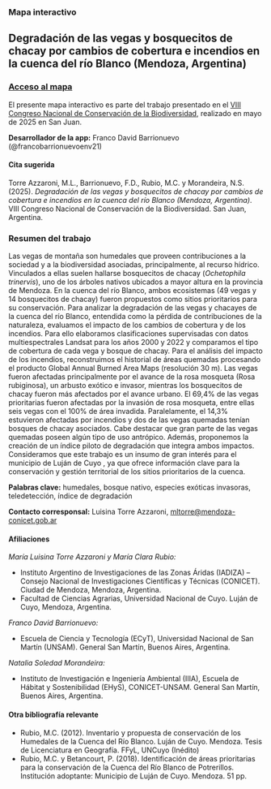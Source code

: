 ### Mapa interactivo
## Degradación de las vegas y bosquecitos de chacay por cambios de cobertura e incendios en la cuenca del río Blanco (Mendoza, Argentina)

### **[Acceso al mapa](https://francobarrionuevoenv21.github.io/Indice_degradacion_vegasMza/)** 


El presente mapa interactivo es parte del trabajo presentado en el 
[VIII Congreso Nacional de Conservación de la Biodiversidad](https://congreso-biodiversidad.com/), realizado en mayo de 2025 en San Juan.

**Desarrollador de la app:** Franco David Barrionuevo (@francobarrionuevoenv21)


#### Cita sugerida

Torre Azzaroni, M.L., Barrionuevo, F.D., Rubio, M.C. y Morandeira, N.S. (2025). *Degradación de las vegas y bosquecitos de chacay por cambios de cobertura e incendios en la cuenca del río Blanco (Mendoza, Argentina)*. VIII Congreso Nacional de Conservación de la Biodiversidad. San Juan, Argentina.


### Resumen del trabajo 

Las vegas de montaña son humedales que proveen contribuciones a la sociedad y a la biodiversidad asociadas, principalmente, al recurso hídrico. Vinculados a ellas suelen hallarse bosquecitos de chacay (_Ochetophila trinervis_), uno de los árboles nativos ubicados a mayor altura en la provincia de Mendoza. En la cuenca del río Blanco, ambos ecosistemas (49 vegas y 14 bosquecitos de chacay) fueron propuestos como sitios prioritarios para su conservación. Para analizar la degradación de las vegas y chacayes de la cuenca del río Blanco, entendida como la pérdida de contribuciones de la naturaleza, evaluamos el impacto de los cambios de cobertura y de los incendios. Para ello elaboramos clasificaciones supervisadas con datos multiespectrales Landsat para los años 2000 y 2022 y comparamos el tipo de cobertura de cada vega y bosque de chacay. Para el análisis del impacto de los incendios, reconstruimos el historial de áreas quemadas procesando el producto Global Annual Burned Area Maps (resolución 30 m). Las vegas fueron afectadas principalmente por el avance de la rosa mosqueta (Rosa rubiginosa), un arbusto exótico e invasor, mientras los bosquecitos de chacay fueron más afectados por el avance urbano. El 69,4% de las vegas prioritarias fueron afectadas por la invasión de rosa mosqueta, entre ellas seis vegas con el 100% de área invadida. Paralelamente, el 14,3% estuvieron afectadas por incendios y dos de las vegas quemadas tenían bosques de chacay asociados. Cabe destacar que gran parte de las vegas quemadas poseen algún tipo de uso antrópico. Además, proponemos la creación de un índice piloto de degradación que integra ambos impactos. Consideramos que este trabajo es un insumo de gran interés para el municipio de Luján de Cuyo , ya que ofrece información clave para la conservación y gestión territorial de los sitios prioritarios de la cuenca.

**Palabras clave:** humedales, bosque nativo, especies exóticas invasoras, teledetección, índice de degradación

**Contacto corresponsal:** Luisina Torre Azzaroni, [mltorre@mendoza-conicet.gob.ar](mailto:mltorre@mendoza-conicet.gob.ar)


#### Afiliaciones

_María Luisina Torre Azzaroni y María Clara Rubio:_ 

- Instituto Argentino de Investigaciones de las Zonas Áridas (IADIZA) – Consejo Nacional de Investigaciones Científicas y Técnicas (CONICET). Ciudad de Mendoza, Mendoza, Argentina.
- Facultad de Ciencias Agrarias, Universidad Nacional de Cuyo. Luján de Cuyo, Mendoza, Argentina.
 
_Franco David Barrionuevo:_
- Escuela de Ciencia y Tecnología (ECyT), Universidad Nacional de San Martín (UNSAM). General San Martín, Buenos Aires, Argentina.

_Natalia Soledad Morandeira:_
- Instituto de Investigación e Ingeniería Ambiental (IIIA), Escuela de Hábitat y Sostenibilidad (EHyS), CONICET-UNSAM. General San Martín, Buenos Aires, Argentina.

#### Otra bibliografía relevante
- Rubio, M.C. (2012). Inventario y propuesta de conservación de los Humedales de la Cuenca del Río Blanco. Luján de Cuyo. Mendoza. Tesis de Licenciatura en Geografía. FFyL, UNCuyo (Inédito)
- Rubio, M.C. y Betancourt, P. (2018). Identificación de áreas prioritarias para la conservación de la Cuenca del Río Blanco de Potrerillos. Institución adoptante: Municipio de Luján de Cuyo. Mendoza. 51 pp.
